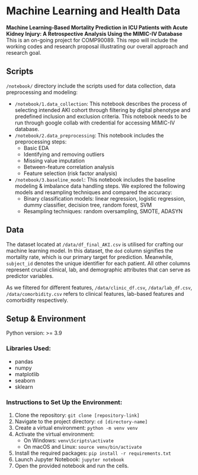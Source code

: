 # Machine Learning and Health Data
**Machine Learning-Based Mortality Prediction in ICU Patients with Acute Kidney Injury: A Retrospective Analysis Using the MIMIC-IV Database**
This is an on-going project for COMP90089. This repo will include the working codes and research proposal illustrating our overall approach and research goal. 

## Scripts
`/notebook/` directory include the scripts used for data collection, data preprocessing and modeling:
- `/notebook/1.data_collection`: This notebook describes the process of selecting intended AKI cohort through filtering by digital phenotype and predefined inclusion and exclusion criteria. This notebook needs to be run through google collab with credential for accessing MIMIC-IV database.
- `/notebook/2.data_preprocessing`: This notebook includes the preprocessing steps: 
    - Basic EDA
    - Identifying and removing outliers
    - Missing value imputation
    - Between-feature correlation analysis
    - Feature selection (risk factor analysis)
- `/notebook/3.baseline_model`: This notebook includes the baseline modeling & imbalance data handling steps. We explored the following models and resampling techniques and compared the accuracy:
    - Binary classification models: linear regression, logistic regression, dummy classifier, decision tree, random forest, SVM
    - Resampling techniques: random oversampling, SMOTE, ADASYN
    

## Data

The dataset located at `/data/df_final_AKI.csv` is utilised for crafting our machine learning model. In this dataset, the `dod` column signifies the mortality rate, which is our primary target for prediction. Meanwhile, `subject_id` denotes the unique identifier for each patient. All other columns represent crucial clinical, lab, and demographic attributes that can serve as predictor variables. 

As we filtered for different features, `/data/clinic_df.csv`,  `/data/lab_df.csv`,  `/data/comorbidity.csv` refers to clinical features, lab-based features and comorbidity respectively.


## Setup & Environment
Python version: >= 3.9

### Libraries Used:
- pandas
- numpy
- matplotlib
- seaborn
- sklearn

### Instructions to Set Up the Environment:
1. Clone the repository: `git clone [repository-link]`
2. Navigate to the project directory: `cd [directory-name]`
3. Create a virtual environment: `python -m venv venv`
4. Activate the virtual environment:
   - On Windows: `venv\Scripts\activate`
   - On macOS and Linux: `source venv/bin/activate`
5. Install the required packages: `pip install -r requirements.txt`
6. Launch Jupyter Notebook: `jupyter notebook`
7. Open the provided notebook and run the cells.
